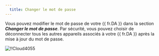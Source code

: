 ```yaml
---
  title: Changer le mot de passe
---
```

Vous pouvez modifier le mot de passe de votre {{ fr.DA }} dans la section ***Changer le mot de passe***. Par sécurité, vous pouvez choisir de déconnecter tous les autres appareils associés à votre {{ fr.DA }} après la mise à jour du mot de passe.  

![!!Cloud4055](https://webdevolutions.azureedge.net/docs/fr/cloud/Cloud4055.png) 

